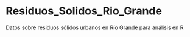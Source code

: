 # Residuos_Solidos_Rio_Grande
Datos sobre residuos sólidos urbanos en Río Grande para análisis en R
